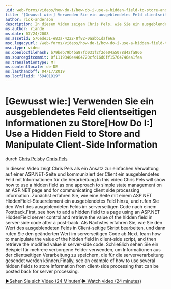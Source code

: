 ```yaml
---
uid: web-forms/videos/how-do-i/how-do-i-use-a-hidden-field-to-store-and-manipulate-client-side-information
title: '[Gewusst wie:] Verwenden Sie ein ausgeblendetes Feld clientseitigen Informationen zu Store | Microsoft-Dokumentation'
author: rick-anderson
description: In diesem Video zeigen Chris Pels, wie Sie ein ausgeblendetes Feld als ein Ansatz für die einfache Verwaltung auf einer ASP.NET-Seite und für die clientseitige Kommunikation verwenden...
ms.author: riande
ms.date: 07/24/2008
ms.assetid: 576ede31-e83a-4222-8f82-0aabb1dafe6a
msc.legacyurl: /web-forms/videos/how-do-i/how-do-i-use-a-hidden-field-to-store-and-manipulate-client-side-information
msc.type: video
ms.openlocfilehash: b79beb79b4ba87fd031f2f2de04a5078d42fa866
ms.sourcegitcommit: 0f1119340e4464720cfd16d0ff15764746ea1fea
ms.translationtype: MT
ms.contentlocale: de-DE
ms.lasthandoff: 04/17/2019
ms.locfileid: "59401919"
---
```

# <a name="how-do-i-use-a-hidden-field-to-store-and-manipulate-client-side-information"></a><span data-ttu-id="859ee-103">[Gewusst wie:] Verwenden Sie ein ausgeblendetes Feld clientseitigen Informationen zu Store</span><span class="sxs-lookup"><span data-stu-id="859ee-103">[How Do I:] Use a Hidden Field to Store and Manipulate Client-Side Information</span></span>

<span data-ttu-id="859ee-104">durch [Chris Pels](https://twitter.com/chrispels)</span><span class="sxs-lookup"><span data-stu-id="859ee-104">by [Chris Pels](https://twitter.com/chrispels)</span></span>

<span data-ttu-id="859ee-105">In diesem Video zeigt Chris Pels als ein Ansatz zur einfachen Verwaltung auf einer ASP.NET-Seite und kommuniziert der Client ein ausgeblendetes Feld mit Informationen für die Verarbeitung.</span><span class="sxs-lookup"><span data-stu-id="859ee-105">In this video Chris Pels will show how to use a hidden field as one approach to simple state management on an ASP.NET page and for communicating client side processing information.</span></span> <span data-ttu-id="859ee-106">Zunächst erfahren Sie, wie eine Seite mit einem ASP.NET HiddenField-Steuerelement ein ausgeblendetes Feld hinzu, und rufen Sie den Wert des ausgeblendeten Felds im serverseitigen Code nach einem Postback.</span><span class="sxs-lookup"><span data-stu-id="859ee-106">First, see how to add a hidden field to a page using an ASP.NET HiddenField server control and retrieve the value of the hidden field in server-side code after a post-back.</span></span> <span data-ttu-id="859ee-107">Als Nächstes erfahren Sie, wie Sie den Wert des ausgeblendeten Felds in Client-seitige Skript bearbeiten, und dann rufen Sie den geänderten Wert im serverseitigen Code ab.</span><span class="sxs-lookup"><span data-stu-id="859ee-107">Next, learn how to manipulate the value of the hidden field in client-side script, and then retrieve the modified value in server-side code.</span></span> <span data-ttu-id="859ee-108">Schließlich sehen Sie ein Beispiel für mehrere verborgene Felder verwenden, um Informationen aus der clientseitigen Verarbeitung zu speichern, die für die serververarbeitung gesendet werden können.</span><span class="sxs-lookup"><span data-stu-id="859ee-108">Finally, see an example of how to use several hidden fields to store information from client-side processing that can be posted back for server processing.</span></span>

[<span data-ttu-id="859ee-109">&#9654;Sehen Sie sich Video (24 Minuten)</span><span class="sxs-lookup"><span data-stu-id="859ee-109">&#9654; Watch video (24 minutes)</span></span>](https://channel9.msdn.com/Blogs/ASP-NET-Site-Videos/how-do-i-use-a-hidden-field-to-store-and-manipulate-client-side-information)

